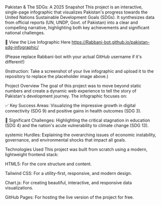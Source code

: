 Pakistan & The SDGs: A 2025 Snapshot
This project is an interactive, single-page infographic that visualizes Pakistan's progress towards the United Nations Sustainable Development Goals (SDGs). It synthesizes data from official reports (UN, UNDP, Govt. of Pakistan) into a clear and compelling narrative, highlighting both key achievements and significant national challenges.

🔴 View the Live Infographic Here
https://Rabbani-bot.github.io/pakistan-sdg-infographic/

(Please replace Rabbani-bot with your actual GitHub username if it's different!)

(Instruction: Take a screenshot of your live infographic and upload it to the repository to replace the placeholder image above.)

Project Overview
The goal of this project was to move beyond static numbers and create a dynamic web experience to tell the story of Pakistan's development journey. The infographic focuses on:

✅ Key Success Areas: Visualizing the impressive growth in digital connectivity (SDG 9) and positive gains in health outcomes (SDG 3).

🚧 Significant Challenges: Highlighting the critical stagnation in education (SDG 4) and the nation's acute vulnerability to climate change (SDG 13).

systemic Hurdles: Explaining the overarching issues of economic instability, governance, and environmental shocks that impact all goals.

Technologies Used
This project was built from scratch using a modern, lightweight frontend stack:

HTML5: For the core structure and content.

Tailwind CSS: For a utility-first, responsive, and modern design.

Chart.js: For creating beautiful, interactive, and responsive data visualizations.

GitHub Pages: For hosting the live version of the project for free.
